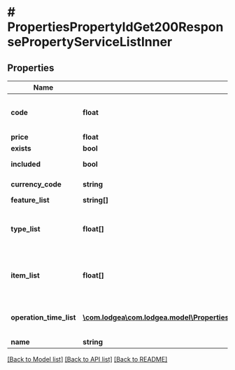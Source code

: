 # # PropertiesPropertyIdGet200ResponsePropertyServiceListInner

## Properties

Name | Type | Description | Notes
------------ | ------------- | ------------- | -------------
**code** | **float** | The code of this service&lt;p&gt;See also &lt;a href&#x3D;\&quot;#servicecodes\&quot;&gt;in the appendix&lt;/a&gt;.&lt;/p&gt; |
**price** | **float** | The surcharge for this service. |
**exists** | **bool** | Whether this service is available. |
**included** | **bool** | Whether this service is complementary. |
**currency_code** | **string** | The currency of the surcharge for this service |
**feature_list** | **string[]** | A list of features. |
**type_list** | **float[]** | A list of codes describing the available breakfast type.&lt;p&gt;See also &lt;a href&#x3D;\&quot;#breakfasttype-codes\&quot;&gt;in the appendix&lt;/a&gt;.&lt;/p&gt; |
**item_list** | **float[]** | A list of codes describing the available breakfast items.&lt;p&gt;See also &lt;a href&#x3D;\&quot;#breakfastitem-codes\&quot;&gt;in the appendix&lt;/a&gt;.&lt;/p&gt; |
**operation_time_list** | [**\com.lodgea\com.lodgea.model\PropertiesPropertyIdGet200ResponsePropertyServiceListInnerOperationTimeListInner[]**](PropertiesPropertyIdGet200ResponsePropertyServiceListInnerOperationTimeListInner.md) | A list of operation times, including start and end times, and the days of the week on which the operation is open. |
**name** | **string** | The name of this service. |

[[Back to Model list]](../../README.md#models) [[Back to API list]](../../README.md#endpoints) [[Back to README]](../../README.md)
